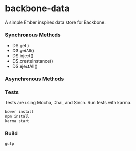backbone-data
=============

A simple Ember inspired data store for Backbone.

### Synchronous Methods

* DS.get()
* DS.getAll()
* DS.inject()
* DS.createInstance()
* DS.ejectAll()

### Asynchronous Methods

### Tests

Tests are using Mocha, Chai, and Sinon. Run tests with karma.

```js
bower install
npm install
karma start
```

### Build

```
gulp
```